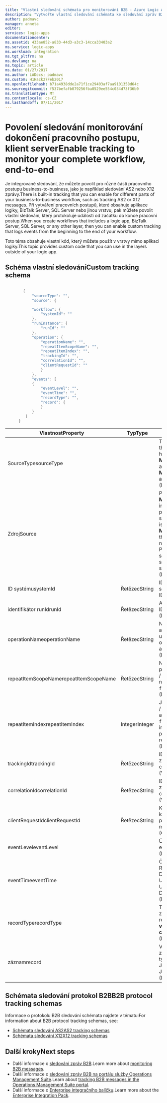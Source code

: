```yaml
---
title: "Vlastní sledování schémata pro monitorování B2B - Azure Logic Apps | Microsoft Docs"
description: "Vytvořte vlastní sledování schémata ke sledování zpráv B2B z transakcí ve vašem účtu integrace Azure."
author: padmavc
manager: anneta
editor: 
services: logic-apps
documentationcenter: 
ms.assetid: 433ae852-a833-44d3-a3c3-14cca33403a2
ms.service: logic-apps
ms.workload: integration
ms.tgt_pltfrm: na
ms.devlang: na
ms.topic: article
ms.date: 01/27/2017
ms.author: LADocs; padmavc
ms.custom: H1Hack27Feb2017
ms.openlocfilehash: b71a4938dde2a71f1ce29403af7aa9101358d64c
ms.sourcegitcommit: f537befafb079256fba0529ee554c034d73f36b0
ms.translationtype: MT
ms.contentlocale: cs-CZ
ms.lasthandoff: 07/11/2017
---
```

# <a name="enable-tracking-to-monitor-your-complete-workflow-end-to-end"></a><span data-ttu-id="135cb-103">Povolení sledování monitorování dokončení pracovního postupu, klient server</span><span class="sxs-lookup"><span data-stu-id="135cb-103">Enable tracking to monitor your complete workflow, end-to-end</span></span>
<span data-ttu-id="135cb-104">Je integrované sledování, že můžete povolit pro různé části pracovního postupu business-to-business, jako je například sledování AS2 nebo X12 zprávy.</span><span class="sxs-lookup"><span data-stu-id="135cb-104">There is built-in tracking that you can enable for different parts of your business-to-business workflow, such as tracking AS2 or X12 messages.</span></span> <span data-ttu-id="135cb-105">Při vytváření pracovních postupů, které obsahuje aplikace logiky, BizTalk Server, SQL Server nebo jinou vrstvu, pak můžete povolit vlastní sledování, který protokoluje události od začátku do konce pracovní postup.</span><span class="sxs-lookup"><span data-stu-id="135cb-105">When you create workflows that includes a logic app, BizTalk Server, SQL Server, or any other layer, then you can enable custom tracking that logs events from the beginning to the end of your workflow.</span></span> 

<span data-ttu-id="135cb-106">Toto téma obsahuje vlastní kód, který můžete použít v vrstvy mimo aplikaci logiky.</span><span class="sxs-lookup"><span data-stu-id="135cb-106">This topic provides custom code that you can use in the layers outside of your logic app.</span></span> 

## <a name="custom-tracking-schema"></a><span data-ttu-id="135cb-107">Schéma vlastní sledování</span><span class="sxs-lookup"><span data-stu-id="135cb-107">Custom tracking schema</span></span>
````java

        {
            "sourceType": "",
            "source": {

            "workflow": {
                "systemId": ""
            },
            "runInstance": {
                "runId": ""
            },
            "operation": {
                "operationName": "",
                "repeatItemScopeName": "",
                "repeatItemIndex": "",
                "trackingId": "",
                "correlationId": "",
                "clientRequestId": ""
                }
            },
            "events": [
            {
                "eventLevel": "",
                "eventTime": "",
                "recordType": "",
                "record": {                
                }
            }
         ]
      }

````

| <span data-ttu-id="135cb-108">Vlastnost</span><span class="sxs-lookup"><span data-stu-id="135cb-108">Property</span></span> | <span data-ttu-id="135cb-109">Typ</span><span class="sxs-lookup"><span data-stu-id="135cb-109">Type</span></span> | <span data-ttu-id="135cb-110">Popis</span><span class="sxs-lookup"><span data-stu-id="135cb-110">Description</span></span> |
| --- | --- | --- |
| <span data-ttu-id="135cb-111">SourceType</span><span class="sxs-lookup"><span data-stu-id="135cb-111">sourceType</span></span> |   | <span data-ttu-id="135cb-112">Typ spuštění zdroje.</span><span class="sxs-lookup"><span data-stu-id="135cb-112">Type of the run source.</span></span> <span data-ttu-id="135cb-113">Povolené hodnoty jsou **Microsoft.Logic/workflows** a **vlastní**.</span><span class="sxs-lookup"><span data-stu-id="135cb-113">Allowed values are **Microsoft.Logic/workflows** and **custom**.</span></span> <span data-ttu-id="135cb-114">(Povinné)</span><span class="sxs-lookup"><span data-stu-id="135cb-114">(Mandatory)</span></span> |
| <span data-ttu-id="135cb-115">Zdroj</span><span class="sxs-lookup"><span data-stu-id="135cb-115">Source</span></span> |   | <span data-ttu-id="135cb-116">Pokud je typ zdroje **Microsoft.Logic/workflows**, informace o zdroji musí postupujte podle tohoto schématu.</span><span class="sxs-lookup"><span data-stu-id="135cb-116">If the source type is **Microsoft.Logic/workflows**, the source information needs to follow this schema.</span></span> <span data-ttu-id="135cb-117">Pokud je typ zdroje **vlastní**, schéma je JToken.</span><span class="sxs-lookup"><span data-stu-id="135cb-117">If the source type is **custom**, the schema is a JToken.</span></span> <span data-ttu-id="135cb-118">(Povinné)</span><span class="sxs-lookup"><span data-stu-id="135cb-118">(Mandatory)</span></span> |
| <span data-ttu-id="135cb-119">ID systému</span><span class="sxs-lookup"><span data-stu-id="135cb-119">systemId</span></span> | <span data-ttu-id="135cb-120">Řetězec</span><span class="sxs-lookup"><span data-stu-id="135cb-120">String</span></span> | <span data-ttu-id="135cb-121">ID logiku aplikace systému.</span><span class="sxs-lookup"><span data-stu-id="135cb-121">Logic app system ID.</span></span> <span data-ttu-id="135cb-122">(Povinné)</span><span class="sxs-lookup"><span data-stu-id="135cb-122">(Mandatory)</span></span> |
| <span data-ttu-id="135cb-123">identifikátor runId</span><span class="sxs-lookup"><span data-stu-id="135cb-123">runId</span></span> | <span data-ttu-id="135cb-124">Řetězec</span><span class="sxs-lookup"><span data-stu-id="135cb-124">String</span></span> | <span data-ttu-id="135cb-125">Aplikace logiky spustit ID.</span><span class="sxs-lookup"><span data-stu-id="135cb-125">Logic app run ID.</span></span> <span data-ttu-id="135cb-126">(Povinné)</span><span class="sxs-lookup"><span data-stu-id="135cb-126">(Mandatory)</span></span> |
| <span data-ttu-id="135cb-127">operationName</span><span class="sxs-lookup"><span data-stu-id="135cb-127">operationName</span></span> | <span data-ttu-id="135cb-128">Řetězec</span><span class="sxs-lookup"><span data-stu-id="135cb-128">String</span></span> | <span data-ttu-id="135cb-129">Název operace (například akce nebo aktivační událost).</span><span class="sxs-lookup"><span data-stu-id="135cb-129">Name of the operation (for example, action or trigger).</span></span> <span data-ttu-id="135cb-130">(Povinné)</span><span class="sxs-lookup"><span data-stu-id="135cb-130">(Mandatory)</span></span> |
| <span data-ttu-id="135cb-131">repeatItemScopeName</span><span class="sxs-lookup"><span data-stu-id="135cb-131">repeatItemScopeName</span></span> | <span data-ttu-id="135cb-132">Řetězec</span><span class="sxs-lookup"><span data-stu-id="135cb-132">String</span></span> | <span data-ttu-id="135cb-133">Název položky opakovat, pokud je akce uvnitř `foreach` / `until` smyčky.</span><span class="sxs-lookup"><span data-stu-id="135cb-133">Repeat item name if the action is inside a `foreach`/`until` loop.</span></span> <span data-ttu-id="135cb-134">(Povinné)</span><span class="sxs-lookup"><span data-stu-id="135cb-134">(Mandatory)</span></span> |
| <span data-ttu-id="135cb-135">repeatItemIndex</span><span class="sxs-lookup"><span data-stu-id="135cb-135">repeatItemIndex</span></span> | <span data-ttu-id="135cb-136">Integer</span><span class="sxs-lookup"><span data-stu-id="135cb-136">Integer</span></span> | <span data-ttu-id="135cb-137">Jestli je akce uvnitř `foreach` / `until` smyčky.</span><span class="sxs-lookup"><span data-stu-id="135cb-137">Whether the action is inside a `foreach`/`until` loop.</span></span> <span data-ttu-id="135cb-138">Určuje index opakovaných položky.</span><span class="sxs-lookup"><span data-stu-id="135cb-138">Indicates the repeated item index.</span></span> <span data-ttu-id="135cb-139">(Povinné)</span><span class="sxs-lookup"><span data-stu-id="135cb-139">(Mandatory)</span></span> |
| <span data-ttu-id="135cb-140">trackingId</span><span class="sxs-lookup"><span data-stu-id="135cb-140">trackingId</span></span> | <span data-ttu-id="135cb-141">Řetězec</span><span class="sxs-lookup"><span data-stu-id="135cb-141">String</span></span> | <span data-ttu-id="135cb-142">ID sledování ke korelaci zprávy.</span><span class="sxs-lookup"><span data-stu-id="135cb-142">Tracking ID, to correlate the messages.</span></span> <span data-ttu-id="135cb-143">(Volitelné)</span><span class="sxs-lookup"><span data-stu-id="135cb-143">(Optional)</span></span> |
| <span data-ttu-id="135cb-144">correlationId</span><span class="sxs-lookup"><span data-stu-id="135cb-144">correlationId</span></span> | <span data-ttu-id="135cb-145">Řetězec</span><span class="sxs-lookup"><span data-stu-id="135cb-145">String</span></span> | <span data-ttu-id="135cb-146">ID korelace ke korelaci zprávy.</span><span class="sxs-lookup"><span data-stu-id="135cb-146">Correlation ID, to correlate the messages.</span></span> <span data-ttu-id="135cb-147">(Volitelné)</span><span class="sxs-lookup"><span data-stu-id="135cb-147">(Optional)</span></span> |
| <span data-ttu-id="135cb-148">clientRequestId</span><span class="sxs-lookup"><span data-stu-id="135cb-148">clientRequestId</span></span> | <span data-ttu-id="135cb-149">Řetězec</span><span class="sxs-lookup"><span data-stu-id="135cb-149">String</span></span> | <span data-ttu-id="135cb-150">Klienta můžete naplnit ji ke korelaci zprávy.</span><span class="sxs-lookup"><span data-stu-id="135cb-150">Client can populate it to correlate messages.</span></span> <span data-ttu-id="135cb-151">(Volitelné)</span><span class="sxs-lookup"><span data-stu-id="135cb-151">(Optional)</span></span> |
| <span data-ttu-id="135cb-152">eventLevel</span><span class="sxs-lookup"><span data-stu-id="135cb-152">eventLevel</span></span> |   | <span data-ttu-id="135cb-153">Úroveň události.</span><span class="sxs-lookup"><span data-stu-id="135cb-153">Level of the event.</span></span> <span data-ttu-id="135cb-154">(Povinné)</span><span class="sxs-lookup"><span data-stu-id="135cb-154">(Mandatory)</span></span> |
| <span data-ttu-id="135cb-155">eventTime</span><span class="sxs-lookup"><span data-stu-id="135cb-155">eventTime</span></span> |   | <span data-ttu-id="135cb-156">Čas události ve formátu RRRR-MM-DDTHH:MM:SS.00000Z UTC.</span><span class="sxs-lookup"><span data-stu-id="135cb-156">Time of the event, in UTC format YYYY-MM-DDTHH:MM:SS.00000Z.</span></span> <span data-ttu-id="135cb-157">(Povinné)</span><span class="sxs-lookup"><span data-stu-id="135cb-157">(Mandatory)</span></span> |
| <span data-ttu-id="135cb-158">recordType</span><span class="sxs-lookup"><span data-stu-id="135cb-158">recordType</span></span> |   | <span data-ttu-id="135cb-159">Typ sledování záznamu.</span><span class="sxs-lookup"><span data-stu-id="135cb-159">Type of the track record.</span></span> <span data-ttu-id="135cb-160">Povolená hodnota je **vlastní**.</span><span class="sxs-lookup"><span data-stu-id="135cb-160">Allowed value is **custom**.</span></span> <span data-ttu-id="135cb-161">(Povinné)</span><span class="sxs-lookup"><span data-stu-id="135cb-161">(Mandatory)</span></span> |
| <span data-ttu-id="135cb-162">záznam</span><span class="sxs-lookup"><span data-stu-id="135cb-162">record</span></span> |   | <span data-ttu-id="135cb-163">Vlastní typ záznamu.</span><span class="sxs-lookup"><span data-stu-id="135cb-163">Custom record type.</span></span> <span data-ttu-id="135cb-164">Povolený formát je JToken.</span><span class="sxs-lookup"><span data-stu-id="135cb-164">Allowed format is JToken.</span></span> <span data-ttu-id="135cb-165">(Povinné)</span><span class="sxs-lookup"><span data-stu-id="135cb-165">(Mandatory)</span></span> |

## <a name="b2b-protocol-tracking-schemas"></a><span data-ttu-id="135cb-166">Schémata sledování protokol B2B</span><span class="sxs-lookup"><span data-stu-id="135cb-166">B2B protocol tracking schemas</span></span>
<span data-ttu-id="135cb-167">Informace o protokolu B2B sledování schémata najdete v tématu:</span><span class="sxs-lookup"><span data-stu-id="135cb-167">For information about B2B protocol tracking schemas, see:</span></span>
* [<span data-ttu-id="135cb-168">Schémata sledování AS2</span><span class="sxs-lookup"><span data-stu-id="135cb-168">AS2 tracking schemas</span></span>](../logic-apps/logic-apps-track-integration-account-as2-tracking-schemas.md)   
* [<span data-ttu-id="135cb-169">Schémata sledování X12</span><span class="sxs-lookup"><span data-stu-id="135cb-169">X12 tracking schemas</span></span>](logic-apps-track-integration-account-x12-tracking-schema.md)

## <a name="next-steps"></a><span data-ttu-id="135cb-170">Další kroky</span><span class="sxs-lookup"><span data-stu-id="135cb-170">Next steps</span></span>
* <span data-ttu-id="135cb-171">Další informace o [sledování zpráv B2B](logic-apps-monitor-b2b-message.md).</span><span class="sxs-lookup"><span data-stu-id="135cb-171">Learn more about [monitoring B2B messages](logic-apps-monitor-b2b-message.md).</span></span>   
* <span data-ttu-id="135cb-172">Další informace o [sledování zpráv B2B na portálu služby Operations Management Suite](../logic-apps/logic-apps-track-b2b-messages-omsportal.md).</span><span class="sxs-lookup"><span data-stu-id="135cb-172">Learn about [tracking B2B messages in the Operations Management Suite portal](../logic-apps/logic-apps-track-b2b-messages-omsportal.md).</span></span>
* <span data-ttu-id="135cb-173">Další informace o [Enterprise integračního balíčku](../logic-apps/logic-apps-enterprise-integration-overview.md).</span><span class="sxs-lookup"><span data-stu-id="135cb-173">Learn more about the [Enterprise Integration Pack](../logic-apps/logic-apps-enterprise-integration-overview.md).</span></span>
